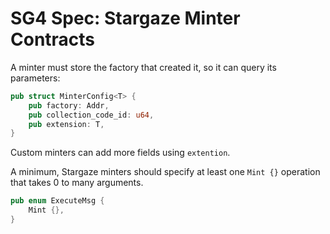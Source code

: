 # SG4 Spec: Stargaze Minter Contracts

A minter must store the factory that created it, so it can query its parameters:

```rs
pub struct MinterConfig<T> {
    pub factory: Addr,
    pub collection_code_id: u64,
    pub extension: T,
}
```

Custom minters can add more fields using `extention`.

A minimum, Stargaze minters should specify at least one `Mint {}` operation that takes 0 to many arguments.

```rs
pub enum ExecuteMsg {
    Mint {},
}
```
